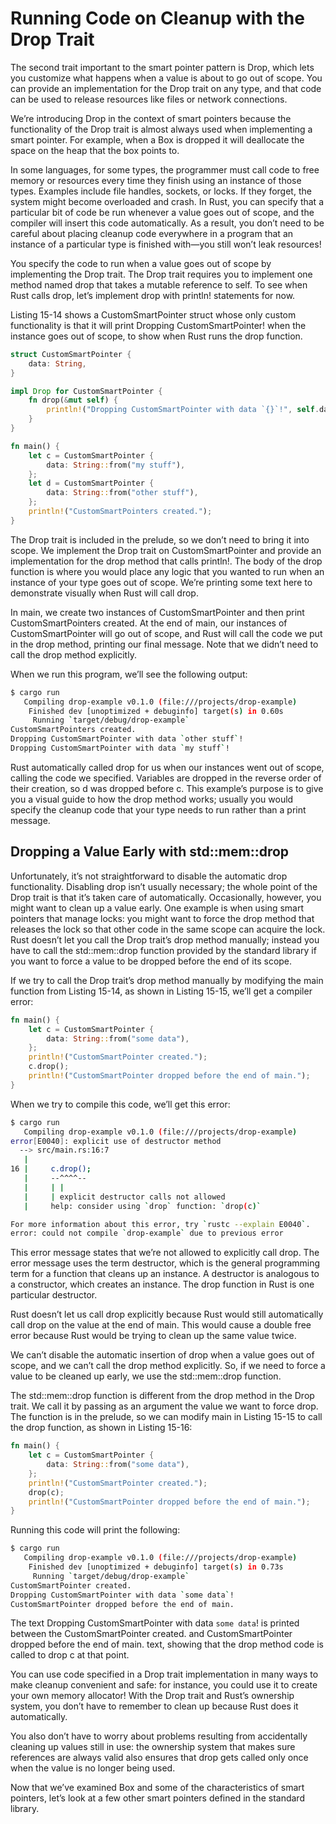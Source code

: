 # Running Code on Cleanup with the Drop Trait

The second trait important to the smart pointer pattern is Drop, which lets you customize what happens when a value is
about to go out of scope. You can provide an implementation for the Drop trait on any type, and that code can be used to
release resources like files or network connections.

We’re introducing Drop in the context of smart pointers because the functionality of the Drop trait is almost always
used when implementing a smart pointer. For example, when a Box<T> is dropped it will deallocate the space on the heap
that the box points to.

In some languages, for some types, the programmer must call code to free memory or resources every time they finish
using an instance of those types. Examples include file handles, sockets, or locks. If they forget, the system might
become overloaded and crash. In Rust, you can specify that a particular bit of code be run whenever a value goes out of
scope, and the compiler will insert this code automatically. As a result, you don’t need to be careful about placing
cleanup code everywhere in a program that an instance of a particular type is finished with—you still won’t leak
resources!

You specify the code to run when a value goes out of scope by implementing the Drop trait. The Drop trait requires you
to implement one method named drop that takes a mutable reference to self. To see when Rust calls drop, let’s implement
drop with println! statements for now.

Listing 15-14 shows a CustomSmartPointer struct whose only custom functionality is that it will print Dropping
CustomSmartPointer! when the instance goes out of scope, to show when Rust runs the drop function.

```rust
struct CustomSmartPointer {
    data: String,
}

impl Drop for CustomSmartPointer {
    fn drop(&mut self) {
        println!("Dropping CustomSmartPointer with data `{}`!", self.data);
    }
}

fn main() {
    let c = CustomSmartPointer {
        data: String::from("my stuff"),
    };
    let d = CustomSmartPointer {
        data: String::from("other stuff"),
    };
    println!("CustomSmartPointers created.");
}
```

The Drop trait is included in the prelude, so we don’t need to bring it into scope. We implement the Drop trait on
CustomSmartPointer and provide an implementation for the drop method that calls println!. The body of the drop function
is where you would place any logic that you wanted to run when an instance of your type goes out of scope. We’re
printing some text here to demonstrate visually when Rust will call drop.

In main, we create two instances of CustomSmartPointer and then print CustomSmartPointers created. At the end of main,
our instances of CustomSmartPointer will go out of scope, and Rust will call the code we put in the drop method,
printing our final message. Note that we didn’t need to call the drop method explicitly.

When we run this program, we’ll see the following output:

```bash
$ cargo run
   Compiling drop-example v0.1.0 (file:///projects/drop-example)
    Finished dev [unoptimized + debuginfo] target(s) in 0.60s
     Running `target/debug/drop-example`
CustomSmartPointers created.
Dropping CustomSmartPointer with data `other stuff`!
Dropping CustomSmartPointer with data `my stuff`!
```

Rust automatically called drop for us when our instances went out of scope, calling the code we specified. Variables are
dropped in the reverse order of their creation, so d was dropped before c. This example’s purpose is to give you a
visual guide to how the drop method works; usually you would specify the cleanup code that your type needs to run rather
than a print message.

## Dropping a Value Early with std::mem::drop

Unfortunately, it’s not straightforward to disable the automatic drop functionality. Disabling drop isn’t usually
necessary; the whole point of the Drop trait is that it’s taken care of automatically. Occasionally, however, you might
want to clean up a value early. One example is when using smart pointers that manage locks: you might want to force the
drop method that releases the lock so that other code in the same scope can acquire the lock. Rust doesn’t let you call
the Drop trait’s drop method manually; instead you have to call the std::mem::drop function provided by the standard
library if you want to force a value to be dropped before the end of its scope.

If we try to call the Drop trait’s drop method manually by modifying the main function from Listing 15-14, as shown in
Listing 15-15, we’ll get a compiler error:

```rust
fn main() {
    let c = CustomSmartPointer {
        data: String::from("some data"),
    };
    println!("CustomSmartPointer created.");
    c.drop();
    println!("CustomSmartPointer dropped before the end of main.");
}
```

When we try to compile this code, we’ll get this error:

```bash
$ cargo run
   Compiling drop-example v0.1.0 (file:///projects/drop-example)
error[E0040]: explicit use of destructor method
  --> src/main.rs:16:7
   |
16 |     c.drop();
   |     --^^^^--
   |     | |
   |     | explicit destructor calls not allowed
   |     help: consider using `drop` function: `drop(c)`

For more information about this error, try `rustc --explain E0040`.
error: could not compile `drop-example` due to previous error
```

This error message states that we’re not allowed to explicitly call drop. The error message uses the term destructor,
which is the general programming term for a function that cleans up an instance. A destructor is analogous to a
constructor, which creates an instance. The drop function in Rust is one particular destructor.

Rust doesn’t let us call drop explicitly because Rust would still automatically call drop on the value at the end of
main. This would cause a double free error because Rust would be trying to clean up the same value twice.

We can’t disable the automatic insertion of drop when a value goes out of scope, and we can’t call the drop method
explicitly. So, if we need to force a value to be cleaned up early, we use the std::mem::drop function.

The std::mem::drop function is different from the drop method in the Drop trait. We call it by passing as an argument
the value we want to force drop. The function is in the prelude, so we can modify main in Listing 15-15 to call the drop
function, as shown in Listing 15-16:

```rust
fn main() {
    let c = CustomSmartPointer {
        data: String::from("some data"),
    };
    println!("CustomSmartPointer created.");
    drop(c);
    println!("CustomSmartPointer dropped before the end of main.");
}
```

Running this code will print the following:

```bash
$ cargo run
   Compiling drop-example v0.1.0 (file:///projects/drop-example)
    Finished dev [unoptimized + debuginfo] target(s) in 0.73s
     Running `target/debug/drop-example`
CustomSmartPointer created.
Dropping CustomSmartPointer with data `some data`!
CustomSmartPointer dropped before the end of main.
```

The text Dropping CustomSmartPointer with data `some data`! is printed between the CustomSmartPointer created. and
CustomSmartPointer dropped before the end of main. text, showing that the drop method code is called to drop c at that
point.

You can use code specified in a Drop trait implementation in many ways to make cleanup convenient and safe: for
instance, you could use it to create your own memory allocator! With the Drop trait and Rust’s ownership system, you
don’t have to remember to clean up because Rust does it automatically.

You also don’t have to worry about problems resulting from accidentally cleaning up values still in use: the ownership
system that makes sure references are always valid also ensures that drop gets called only once when the value is no
longer being used.

Now that we’ve examined Box<T> and some of the characteristics of smart pointers, let’s look at a few other smart
pointers defined in the standard library.